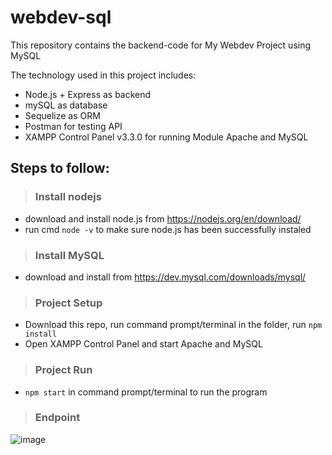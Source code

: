 # webdev-sql
This repository contains the backend-code for My Webdev Project using MySQL

The technology used in this project includes:
* Node.js + Express as backend
* mySQL as database
* Sequelize as ORM
* Postman for testing API
* XAMPP Control Panel v3.3.0 for running Module Apache and MySQL

## Steps to follow:
> ### Install nodejs
* download and install node.js from https://nodejs.org/en/download/
* run cmd ` node -v ` to make sure node.js has been successfully instaled

> ### Install MySQL
* download and install from https://dev.mysql.com/downloads/mysql/

> ### Project Setup
* Download this repo, run command prompt/terminal in the folder, run ` npm install `
* Open XAMPP Control Panel and start Apache and MySQL

> ### Project Run
* ` npm start ` in command prompt/terminal  to run the program

> ### Endpoint 
![image](https://user-images.githubusercontent.com/49157797/140609553-1ce90580-d7d6-4900-abc6-03a1c1116b19.png)


